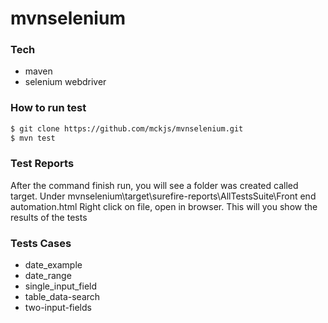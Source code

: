 # mvnselenium
### Tech
- maven
- selenium webdriver

### How to run test
```sh
$ git clone https://github.com/mckjs/mvnselenium.git
$ mvn test
```

### Test Reports
After the command finish run, you will see a folder was created called target.
Under mvnselenium\target\surefire-reports\AllTestsSuite\Front end automation.html 
Right click on file, open in browser. This will you show the results of the tests

### Tests Cases
- date_example
- date_range
- single_input_field
- table_data-search
- two-input-fields




